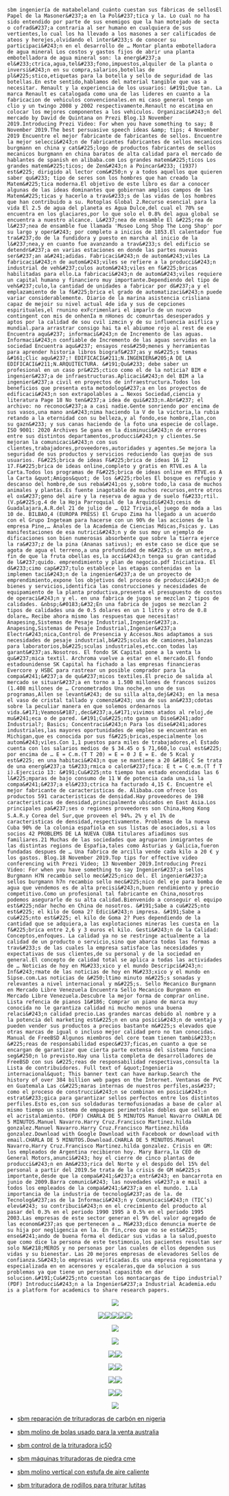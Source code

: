 
```
sbm ingeniería de matabeleland cuánto cuestan sus fábricas de sellosEl Papel de la Masoner&#237;a en la Pol&#237;tica y la. Lo cual no ha sido entendido por parte de sus enemigos que la han motejado de secta o cofrad&#237;a contraria al ser humano en cualquiera de sus vertientes,lo cual los ha llevado a los masones a ser calificados de ateos y herejes,olvidando el inter&#233;s de conocer su participaci&#243;n en el desarrollo de … Montar planta embotelladora de agua mineral Los costos y gastos fijos de abrir una planta embotelladora de agua mineral son: la energ&#237;a el&#233;ctrica,agua,tel&#233;fono,impuestos,alquiler de la planta o inversi&#243;n en su compra,salarios,botellas de pl&#225;stico,etiquetas para la botella y sello de seguridad de las botellas.En este sentido,hablamos del material tangible que vas a necesitar. Renault y la experiencia de los usuarios: &#191;Que tan. La marca Renault es catalogada como una de las lideres en cuanto a la fabricacion de vehiculos convencionales.en mi caso general tengo un clio y un twingo 2008 y 2002 respectivamente.Renault no escatima en colocar los mejores componentes a los vehiculos. Organizaci&#243;n del mercado by David de Quintana on Prezi Blog.13 November 2019.Introducing Prezi Video: For when you have something to say; 8 November 2019.The best persuasive speech ideas &amp; tips; 4 November 2019 Encuentre el mejor fabricante de fabricantes de sellos. Encuentre la mejor selecci&#243;n de fabricantes fabricantes de sellos mecanicos burgmann en china y cat&#225;logo de productos fabricantes de sellos mecanicos burgmann en china baratos de alta calidad para el mercado de hablantes de spanish en alibaba.com Los grandes matem&#225;ticos Los grandes matem&#225;ticos; de Zen&#243;n a Poincar&#233; (1937) est&#225; dirigido al lector com&#250;n y a todos aquellos que quieren saber qu&#233; tipo de seres son los hombres que han creado la Matem&#225;tica moderna.El objetivo de este libro es dar a conocer algunas de las ideas dominantes que gobiernan amplios campos de las Matem&#225;ticas y hacerlo a trav&#233;s de las vidas de los hombres que han contribuido a su. Rotoplas Global 2.Recurso esencial para la vida El 2.5 de agua del planeta es Agua Dulce,del cual el 70% se encuentra en los glaciares,por lo que solo el 0.8% del agua global se encuentra a nuestro alcance. L&#237;nea de ensamble El &#225;rea de l&#237;nea de ensamble fue llamada 'Museo Long Shop The Long Shop' por su largo y oper&#243; por completo a inicios de 1853.El calentador fue tra&#237;do de la fundidora y puesto en marcha al inicio de la l&#237;nea,y en cuanto fue avanzando a trav&#233;s del edificio se detendr&#237;a en varias estaciones en donde las partes nuevas ser&#237;an a&#241;adidas. Fabricaci&#243;n de autom&#243;viles La fabricaci&#243;n de autom&#243;viles se refiere a la producci&#243;n industrial de veh&#237;culos autom&#243;viles en f&#225;bricas habilitadas para ello.La fabricaci&#243;n de autom&#243;viles requiere un capital humano y financiero muy importante.Dependiendo del tipo de veh&#237;culo,la cantidad de unidades a fabricar por d&#237;a y el emplazamiento de la f&#225;brica el grado de automatizaci&#243;n puede variar considerablemente. Diario de la marina asistencia crisliana capaz de mejoir su nivel actual 4de ida y sus de cepciones espirituales,el rnunino exFcrimenlari el imparlo de un nucvo contingent con mis de onhenIa m nHones dc comunrtas desesperados y aptos por la calidad de sou cvil izmcin y de su influencia asiflica y mundial.para arrastrar consigo hai ta el abiumoe rojo al rest de ese Encuentra aqu&#237; informaci&#243;n de Incremento de las aguas. Informaci&#243;n confiable de Incremento de las aguas servidas en la sociedad Encuentra aqu&#237; ensayos res&#250;menes y herramientas para aprender historia libros biograf&#237;as y m&#225;s temas &#161;Clic aqu&#237;! EDIFICACI&#211;N.INGENIER&#205;A DE LA EDIFICACI&#211;N.ARQUITECTURA. &#191;Qu&#233; debe saber un profesional en un caso pr&#225;ctico como el de la noticia? BIM e ingenier&#237;a de infraestructuras.Aplicaci&#243;n del BIM a la ingenier&#237;a civil en proyectos de infraestructura.Todos los beneficios que presenta esta metodolog&#237;a en los proyectos de edificaci&#243;n son extrapolables a … Nexos Sociedad,ciencia y literatura Page 18 No ten&#237;a idea de qui&#233;n.Abr&#237; el archivo: no reconoc&#237;a a casi nadie.Gente sonriendo por encima de sus vasos,una mano an&#243;nima haciendo la V de la victoria,la rubia retando a la eternidad con su belleza,y al fondo,ese hombre,Ilan,con su gazn&#233; y sus canas haciendo de la foto una especie de collage. ISO 9001: 2020 Archives Se gana en la disminuci&#243;n de errores entre sus distintos departamentos,producci&#243;n y clientes.Se mejoran la comunicaci&#243;n con sus clientes,trabajadores,proveedores,autoridades y agentes.Se mejora la seguridad de sus productos y servicios reduciendo las quejas de sus usuarios. F&#225;brica de ideas F&#225;brica de ideas 16 12 17.F&#225;brica de ideas online,completo y gratis en RTVE.es A la Carta.Todos los programas de F&#225;brica de ideas online en RTVE.es A la Carta &quot;Amigos&quot; de los &#225;rboles El bosque es refugio y descanso del hombre,de sus reba&#241;os y,sobre todo,la casa de muchos animales y plantas.Es fuente inagotable de muchos recursos,entre otros el ox&#237;geno del aire y la reserva de agua y de suelo f&#233;rtil.(V.p&#225;g.4 de la Hoja Parroquial de la Arquidi&#243;cesis de Guadalajara,A.R.del 21 de julio de … Q12 Trivia,el juego de moda a las 10 de. BILBAO,4 (EUROPA PRESS) El Grupo Zima ha llegado a un acuerdo con el Grupo Ingeteam para hacerse con un 90% de las acciones de la empresa Pine,… Anales de la Academia de Ciencias Mdicas,Fsicas y. Las manifestaciones de esa nutrici&#243;n y de sus moy un ejemplo de dificaciones son bien numerosas absorbente que sobre la tierra ejerce la ra&#237;z de la pina (Ananas sativus); en este caso se dice que se agota de agua el terreno,a una profundidad de m&#225;s de un metro,a fin de que la fruta obellas es,la acci&#243;n tenga su gran cantidad de l&#237;quido. emprendimiento y plan de negocio.pdf Iniciativa. El d&#233;cimo cap&#237;tulo establece las etapas contenidas en la implemen taci&#243;n de la ingenier&#237;a de un proyecto de emprendimiento,expone los objetivos del proceso de producci&#243;n de bienes y servicios,identifica las construcciones y necesidades de equipamiento de la planta productiva,presenta el presupuesto de costos de operaci&#243;n y el. en una fabrica de jugos se mezclan 2 tipos de calidades. &nbsp;&#0183;&#32;En una fabrica de jugos se mezclan 2 tipos de calidades una de 0.5 dolares en un 1 litro y otro de 0.8 dolare… Recibe ahora mismo las respuestas que necesitas! Anapesing,Sistemas de Pesaje Industrial,Ingenier&#237;a. Anapesing,Sistemas de Pesaje Industrial,Ingenier&#237;a Electr&#243;nica,Control de Presencia y Accesos.Nos adaptamos a sus necesidades de pesaje industrial,b&#225;sculas de camiones,balanzas para laboratorios,b&#225;sculas industriales,etc.con todas las garant&#237;as.Nosotros. El fondo SK Capital pone a la venta la qu&#237;mica textil. Archroma vuelve a estar en el mercado.El fondo estadounidense SK Capital ha fichado a las empresas financieras Evercore y HSBC para rastrear un posible comprador para la compa&#241;&#237;a de qu&#237;micos textiles.El precio de salida al mercado se situar&#237;a en torno a 1.500 millones de francos suizos (1.408 millones de … Cronometrados Una noche,en uno de sus programas,Allen se levant&#243; de su silla alta,dej&#243; en la mesa el vaso de cristal tallado y comenz&#243; una de sus an&#233;cdotas sobre la peculiar manera en que solemos ordenarnos la vida.&#171;Veamos&#187;,dec&#237;a,&#171;vivimos atados al reloj,de mu&#241;eca o de pared. &#191;Cu&#225;nto gana un Dise&#241;ador Industrial?; Basics; Concentraci&#243;n Para los dise&#241;adores industriales,las mayores oportunidades de empleo se encuentran en Michigan,que es conocida por sus f&#225;bricas,especialmente los autom&#243;viles.Con 1,1 puestos para miles de trabajadores,el Estado cuenta con los salarios medios de $ 34.45 o $ 71,660,lo cual est&#225; por encima de … E = C.m.(T T 20) = E = 0 J E = E. de 5 Kcal y est&#225; en una habitaci&#243;n que se mantiene a 20 &#186;C Se trata de una energ&#237;a t&#233;rmica o calor&#237;fica: E t = C e.m.(T f T i).Ejercicio 13: &#191;Cu&#225;nto tiempo han estado encendidas las 6 l&#225;mparas de bajo consumo de 11 W de potencia cada una,si la compa&#241;&#237;a el&#233;ctrica ha facturado 4,15 €. Encuentre el mejor fabricante de caracteristicas de. Alibaba.com ofrece los productos 591 caracteristicas de densidad.Hay proveedores de 198 caracteristicas de densidad,principalmente ubicados en East Asia.Los principales pa&#237;ses o regiones proveedores son China,Hong Kong S.A.R.y Corea del Sur,que proveen el 94%，2% y el 1% de caracteristicas de densidad,respectivamente. Problemas de la nueva Cuba 90% de la colonia espafiola en sus listas de asociados,si a los socios 42 PROBLEMS DE LA NUEVA CUBA titulares afiadimos sus familiares.21 Muchas de las sociedades que agruparon inmigrantes de las distintas regions de Espafia,tales como Asturias y Galicia,fueron fundadas despues de … Una fabrica de arcilla vende cada kilo a 20 € y los gastos. Blog.18 November 2019.Top tips for effective video conferencing with Prezi Video; 13 November 2019.Introducing Prezi Video: For when you have something to say Ingenier&#237;a sellos Burgmann H7N recambio sello mec&#225;nico del. El ingenier&#237;a sellos burgmann h7n recambio sello mec&#225;nico del eje para bomba de agua que vendemos es de alta precisi&#243;n,buen rendimiento y precio competitivo.Como un profesional tal fabricante en China,nosotros podemos asegurarle de su alta calidad.Bienvenido a conseguir el equipo est&#225;ndar hecho en China de nosotros. &#191;Sabe a cu&#225;nto est&#225; el kilo de Goma 2? Edici&#243;n impresa. &#191;Sabe a cu&#225;nto est&#225; el kilo de Goma 2? Pues dependiendo de la cantidad que se adquiera,a las explotaciones mineras les cuesta en la f&#225;brica entre 2,6 y 3 euros el kilo. Gesti&#243;n de la Calidad: Conceptos,enfoques. La calidad ya no se restringe actualmente a la calidad de un producto o servicio,sino que abarca todas las formas a trav&#233;s de las cuales la empresa satisface las necesidades y expectativas de sus clientes,de su personal y de la sociedad en general.El concepto de calidad total se aplica a todas las actividades de … Noticias de hoy en M&#233;xico y el mundo Descripci&#243;n: Inf&#243;rmate de las noticias de hoy en M&#233;xico y el mundo en Sipse.com.Las noticias de &#250;ltimo minuto m&#225;s sonadas y relevantes a nivel internacional y m&#225;s. Sello Mecanico Burgmann en Mercado Libre Venezuela Encuentra Sello Mecanico Burgmann en Mercado Libre Venezuela.Descubre la mejor forma de comprar online. Lista refencia de pianos 1&#186; Comprar un piano de marca muy conocida no le garantiza calidad ni mucho menos una buena relaci&#243;n calidad precio.Las grandes marcas debido al nombre y a la potencia del marketing est&#225;n en una posici&#243;n de ventaja y pueden vender sus productos a precios bastante m&#225;s elevados que otras marcas de igual o incluso mejor calidad pero no tan conocidas. Manual de FreeBSD Algunos miembros del core team tienen tambi&#233;n &#225;reas de responsabilidad espec&#237;ficas,en cuanto a que se encargan de garantizar que cierta parte extensa del sistema funciona seg&#250;n lo previsto.Hay una lista completa de desarrolladores de FreeBSD con sus &#225;reas de responsabilidad respectivas,consulta la Lista de contribuidores. Full text of &quot;Ingenieria internacional&quot; This banner text can have markup.Search the history of over 384 billion web pages on the Internet. Ventanas de PVC en Guatemala Las c&#225;maras internas de nuestros perfiles,as&#237; como el proceso de construcci&#243;n se combinan en posici&#243;n estrat&#233;gica para garantizar sellos perfectos entre los distintos perfiles.Esto es,con sus soldaduras termofusionadas a base de calor al mismo tiempo un sistema de empaques perimetrales dobles que sellan en el acristalamiento. (PDF) CHARLA DE 5 MINUTOS Manuel Navarro CHARLA DE 5 MINUTOS.Manuel Navarro.Harry Cruz.Francisco Martinez.hilda gonzalez.Manuel Navarro.Harry Cruz.Francisco Martinez.hilda gonzalez.Download with Google Download with Facebook or download with email.CHARLA DE 5 MINUTOS.Download.CHARLA DE 5 MINUTOS.Manuel Navarro.Harry Cruz.Francisco Martinez.hilda gonzalez. Crisis en GM: los empleados de Argentina recibieron hoy. Mary Barra,la CEO de General Motors,anunci&#243; hoy el cierre de cinco plantas de producci&#243;n en Am&#233;rica del Norte y el despido del 15% del personal a partir del 2019.Se trata de la crisis de GM m&#225;s importante,desde que la compa&#241;&#237;a entr&#243; en bancarrota en junio de 2009.Barra comunic&#243; las novedades v&#237;a e mail a todos los empleados de la compa&#241;&#237;a en el mundo. 1.La importancia de la industria de tecnolog&#237;as de la. de Tecnolog&#237;as de la Informaci&#243;n y Comunicaci&#243;n (TIC’s) elev&#243; su contribuci&#243;n en el crecimiento del producto al pasar del 0.3% en el periodo 1990 1995 a 0.5% en el periodo 1995 2003.Las empresas de este sector generan el 9% del valor agregado de las econom&#237;as que pertenecen a … M&#233;dico denuncia muerte de su hija por negligencia en la. En fin,creo que no se est&#225; ense&#241;ando de buena forma el dedicar sus vidas a la salud,puesto que como dice la persona de este testimonio,los pacientes resultan ser solo N&#218;MEROS y no personas por las cuales de ellos dependen sus vidas y su bienestar. Las 20 mejores empresas de elevadores Sellos de confianza.S&#243;lo empresas verificadas.Es una empresa regiomontana y especializada en en acensores y escaleras,que da solucion a sus problemas ya que tiene un personal capasitdo en dar solucion.&#191;Cu&#225;nto cuestan los montacargas de tipo industrial? (PDF) Introducci&#243;n a la Ingenier&#237;a Industrial Academia.edu is a platform for academics to share research papers. 
```

<div align="center">

<a href="https://es-crusher.shibang-china.com/github&k=sbm+ingenier%C3%ADa+de+matabeleland+cu%C3%A1nto+cuestan+sus+f%C3%A1bricas+de+sellos"><img src="https://static.shibang-china.com/es/crusher/logo.jpg"></a>

<a href="https://es-crusher.shibang-china.com/github&k=sbm+ingenier%C3%ADa+de+matabeleland+cu%C3%A1nto+cuestan+sus+f%C3%A1bricas+de+sellos"><img src="https://static.shibang-china.com/es/crusher/index.jpg"></a><a href="https://es-crusher.shibang-china.com/material.htmlgithub&k=sbm+ingenier%C3%ADa+de+matabeleland+cu%C3%A1nto+cuestan+sus+f%C3%A1bricas+de+sellos"><img src="https://static.shibang-china.com/es/crusher/material.jpg"></a><a href="https://es-crusher.shibang-china.com/application.htmlgithub&k=sbm+ingenier%C3%ADa+de+matabeleland+cu%C3%A1nto+cuestan+sus+f%C3%A1bricas+de+sellos"><img src="https://static.shibang-china.com/es/crusher/application.jpg"></a><a href="https://es-crusher.shibang-china.com/aboutus.htmlgithub&k=sbm+ingenier%C3%ADa+de+matabeleland+cu%C3%A1nto+cuestan+sus+f%C3%A1bricas+de+sellos"><img src="https://static.shibang-china.com/es/crusher/aboutus.jpg"></a><a href="https://es-crusher.shibang-china.com/contact.htmlgithub&k=sbm+ingenier%C3%ADa+de+matabeleland+cu%C3%A1nto+cuestan+sus+f%C3%A1bricas+de+sellos"><img src="https://static.shibang-china.com/es/crusher/contact.jpg"></a>

<a href="https://es-crusher.shibang-china.com/github&k=sbm+ingenier%C3%ADa+de+matabeleland+cu%C3%A1nto+cuestan+sus+f%C3%A1bricas+de+sellos"><img src="https://static.shibang-china.com/es/crusher/banner.jpg"></a>

<a href="https://swt.shibang-china.com/github&k=sbm+ingenier%C3%ADa+de+matabeleland+cu%C3%A1nto+cuestan+sus+f%C3%A1bricas+de+sellos"><img src="https://static.shibang-china.com/es/crusher/text.jpg"></a>

<a href="https://swt.shibang-china.com/github&k=sbm+ingenier%C3%ADa+de+matabeleland+cu%C3%A1nto+cuestan+sus+f%C3%A1bricas+de+sellos"><img src="https://static.shibang-china.com/es/crusher/chat.jpg"></a><a href="https://es-crusher.shibang-china.com/contact.htmlgithub&k=sbm+ingenier%C3%ADa+de+matabeleland+cu%C3%A1nto+cuestan+sus+f%C3%A1bricas+de+sellos"><img src="https://static.shibang-china.com/es/crusher/message.jpg"></a>

<a href="https://es-crusher.shibang-china.com/products/pe.htmlgithub&k=sbm+ingenier%C3%ADa+de+matabeleland+cu%C3%A1nto+cuestan+sus+f%C3%A1bricas+de+sellos"><img src="https://static.shibang-china.com/es/crusher/pe.jpg"></a><a href="https://es-crusher.shibang-china.com/products/pf.htmlgithub&k=sbm+ingenier%C3%ADa+de+matabeleland+cu%C3%A1nto+cuestan+sus+f%C3%A1bricas+de+sellos"><img src="https://static.shibang-china.com/es/crusher/pf.jpg"></a>

<a href="https://es-crusher.shibang-china.com/products/hpt.htmlgithub&k=sbm+ingenier%C3%ADa+de+matabeleland+cu%C3%A1nto+cuestan+sus+f%C3%A1bricas+de+sellos"><img src="https://static.shibang-china.com/es/crusher/hpt.jpg"></a><a href="https://es-crusher.shibang-china.com/products/vsi.htmlgithub&k=sbm+ingenier%C3%ADa+de+matabeleland+cu%C3%A1nto+cuestan+sus+f%C3%A1bricas+de+sellos"><img src="https://static.shibang-china.com/es/crusher/vsi.jpg"></a>

<a href="https://es-crusher.shibang-china.com/products/klv.htmlgithub&k=sbm+ingenier%C3%ADa+de+matabeleland+cu%C3%A1nto+cuestan+sus+f%C3%A1bricas+de+sellos"><img src="https://static.shibang-china.com/es/crusher/klv.jpg"></a><a href="https://es-crusher.shibang-china.com/products/portable.htmlgithub&k=sbm+ingenier%C3%ADa+de+matabeleland+cu%C3%A1nto+cuestan+sus+f%C3%A1bricas+de+sellos"><img src="https://static.shibang-china.com/es/crusher/portable.jpg"></a>

<a href="https://swt.shibang-china.com/github&k=sbm+ingenier%C3%ADa+de+matabeleland+cu%C3%A1nto+cuestan+sus+f%C3%A1bricas+de+sellos"><img src="https://static.shibang-china.com/es/crusher/case.jpg"></a>

</div>


* [sbm reparación de trituradoras de carbón en nigeria](sbm%20reparaci%C3%B3n%20de%20trituradoras%20de%20carb%C3%B3n%20en%20nigeria.md)

* [sbm molino de bolas usado para la venta australia](sbm%20molino%20de%20bolas%20usado%20para%20la%20venta%20australia.md)

* [sbm control de la trituradora ic50](sbm%20control%20de%20la%20trituradora%20ic50.md)

* [sbm máquinas trituradoras de piedra cme](sbm%20m%C3%A1quinas%20trituradoras%20de%20piedra%20cme.md)

* [sbm molino vertical con estufa de aire caliente](sbm%20molino%20vertical%20con%20estufa%20de%20aire%20caliente.md)

* [sbm trituradora de rodillos para triturar lutitas](sbm%20trituradora%20de%20rodillos%20para%20triturar%20lutitas.md)